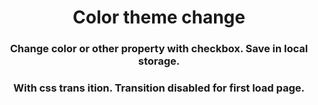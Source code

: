 <h1 align="center">Color theme change</h1>


<h3 align="center">Change color or other property with checkbox. Save in local storage.</h3>
<h3 align="center">With css trans
ition. Transition disabled for first load page.</h3>